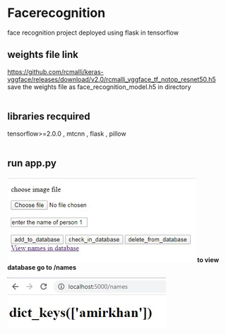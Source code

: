 # Facerecognition
face recognition project deployed using flask in tensorflow

## **weights file link**</br>
https://github.com/rcmalli/keras-vggface/releases/download/v2.0/rcmalli_vggface_tf_notop_resnet50.h5</br>
save the weights file as face_recognition_model.h5 in directory</br></br>

## **libraries recquired**
tensorflow>=2.0.0 , mtcnn , flask , pillow</br></br>

## **run app.py**

![snip](snip.JPG)
**to view database go to /names**

![snip2](snip2.jpg)

